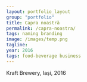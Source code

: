 ```yaml
---
layout: portfolio_layout
group: "portfolio"
title: Capra noastră
permalink: /capra-noastra/
tags: naming branding
image: /images/temp.png
tagline: 
year: 2016
tags: food-beverage business
---
```


Kraft Brewery, Iași, 2016